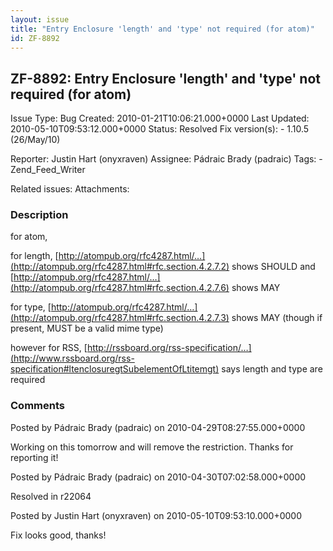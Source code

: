 ```yaml
---
layout: issue
title: "Entry Enclosure 'length' and 'type' not required (for atom)"
id: ZF-8892
---
```


ZF-8892: Entry Enclosure 'length' and 'type' not required (for atom)
--------------------------------------------------------------------

 Issue Type: Bug Created: 2010-01-21T10:06:21.000+0000 Last Updated: 2010-05-10T09:53:12.000+0000 Status: Resolved Fix version(s): - 1.10.5 (26/May/10)
 
 Reporter:  Justin Hart (onyxraven)  Assignee:  Pádraic Brady (padraic)  Tags: - Zend\_Feed\_Writer
 
 Related issues: 
 Attachments: 
### Description

for atom,

for length, [http://atompub.org/rfc4287.html/…](http://atompub.org/rfc4287.html#rfc.section.4.2.7.2) shows SHOULD and [http://atompub.org/rfc4287.html/…](http://atompub.org/rfc4287.html#rfc.section.4.2.7.6) shows MAY

for type, [http://atompub.org/rfc4287.html/…](http://atompub.org/rfc4287.html#rfc.section.4.2.7.3) shows MAY (though if present, MUST be a valid mime type)

however for RSS, [http://rssboard.org/rss-specification/…](http://www.rssboard.org/rss-specification#ltenclosuregtSubelementOfLtitemgt) says length and type are required

 

 

### Comments

Posted by Pádraic Brady (padraic) on 2010-04-29T08:27:55.000+0000

Working on this tomorrow and will remove the restriction. Thanks for reporting it!

 

 

Posted by Pádraic Brady (padraic) on 2010-04-30T07:02:58.000+0000

Resolved in r22064

 

 

Posted by Justin Hart (onyxraven) on 2010-05-10T09:53:10.000+0000

Fix looks good, thanks!

 

 